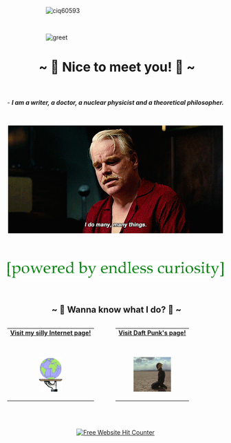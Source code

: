 &emsp; &emsp; &emsp; &emsp; &emsp;  ![ciq60593](https://github.com/TankEngine-ish/TankEngine-ish/assets/131184681/0d012ea0-b2b6-44ff-b1be-2ec4d232394e)

<br />

&emsp; &emsp; &emsp; &emsp; &emsp; ![greet](https://github.com/TankEngine-ish/TankEngine-ish/assets/131184681/41030361-5ccb-4c7f-b076-5280e7797da5)


<h2 align="center" style="font-size: 30px"> ~ 📇 Nice to meet you! 📇 ~</h2>
<br />

<p align="center">
- <i><b> I am a writer, a doctor, a nuclear physicist and a theoretical philosopher.</i></b>
</p>
<br />

<p align="center">
  <img src="hoffman.gif" alt="animated" />
</p>
<br />
<br />

<p align="center">
  <img src="txtt.gif" alt="animated" />
</p>



<br />

<h2 align="center" style="font-size: 20px"> ~ 📝 Wanna know what I do? 📝 ~</h2>

<div style="display: flex; justify-content: center;">
  <table>
    <tr>
      <td align="center">
        <a href="https://google.com">
          <strong>Visit my silly Internet page!</strong>
          <br />
          <br />
          <br />
          <p>
            <img alt="Globe" height="80" src="globe.gif">
          </a>
        </p>
      </td>
    </tr>
  </table>
  <!-- Add your Daft Punk gif here -->
  <table>
    <tr>
      <td align="center">
        <a href="https://daftpunk.com">
          <strong>Visit Daft Punk's page!</strong>
          <br />
          <br />
          <br />
          <p>
            <img alt="Daft Punk" height="80" src="daftpunk.gif">
          </a>
        </p>
      </td>
    </tr>
  </table>
</div>

<!-- Counter goes here -->
<div style="display: flex; justify-content: center; margin-top: 50px;">
  <a href='https://www.free-website-hit-counter.com'>
    <img src='https://www.free-website-hit-counter.com/c.php?d=9&id=157178&s=16' border='0' alt='Free Website Hit Counter'>
  </a>
</div>


